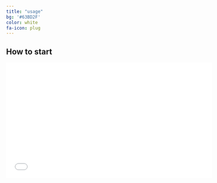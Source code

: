 ```yaml
---
title: "usage"
bg: '#63BD2F'
color: white
fa-icon: plug
---
```


## How to start
<iframe width="560" height="315" src="//www.youtube.com/embed/8rz1VinfPcg" frameborder="0" allowfullscreen></iframe>
